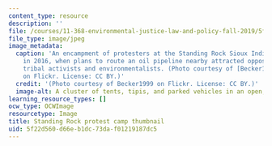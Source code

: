 ```yaml
---
content_type: resource
description: ''
file: /courses/11-368-environmental-justice-law-and-policy-fall-2019/5f22d560d66eb1dc73daf01219187dc5_11-368f19-th.jpg
file_type: image/jpeg
image_metadata:
  caption: 'An encampment of protesters at the Standing Rock Sioux Indian Reservation
    in 2016, when plans to route an oil pipeline nearby attracted opposition from
    tribal activists and environmentalists. (Photo courtesy of [Becker1999](https://www.flickr.com/photos/becker271/31046295083/)
    on Flickr. License: CC BY.)'
  credit: '(Photo courtesy of Becker1999 on Flickr. License: CC BY.)'
  image-alt: A cluster of tents, tipis, and parked vehicles in an open, treeless landscape.
learning_resource_types: []
ocw_type: OCWImage
resourcetype: Image
title: Standing Rock protest camp thumbnail
uid: 5f22d560-d66e-b1dc-73da-f01219187dc5
---
```

